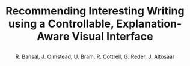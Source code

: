 ---
blurb: |
  Recommendation system for longform journalism deployed on the AWS lambda free tier.
title: |
  Recommending Interesting Writing using a Controllable, Explanation-Aware Visual Interface
venue: Workshop on Interfaces and Human Decision Making for Recommender Systems, ACM Conference on Recommender Systems
year: 2020
author: R. Bansal, J. Olmstead, U. Bram, R. Cottrell, G. Reder, J. Altosaar
pdf: bansal-2020-recommending-interesting-writing-using-a-controllable-explanation-aware-visual-interface.pdf
thumb: bansal-2020-recommending-icon.svg
code: https://github.com/the-browser/recommending-interesting-writing
link: http://ceur-ws.org/Vol-2682/short2.pdf
demo: https://the-browser.github.io/recommending-interesting-writing/
talk: https://www.youtube.com/watch?t=8974&v=6uO2KwjCgXE
bibtex: |   
    @article{bansal2020recommending,
        author = {Bansal, Rohan and Olmstead, Jordan and Bram, Uri and Cottrell, Robert and Reder, Gabriel and Altosaar, Jaan},
        journal = {Workshop on Interfaces and Human Decision Making for Recommender Systems, ACM Conference on Recommender Systems},
        title = {Recommending Interesting Writing using a Controllable, Explanation-Aware Visual Interface},
        year = {2020}}

---